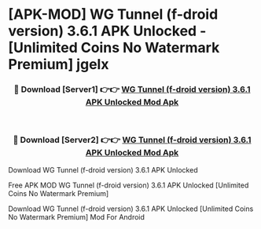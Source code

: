 # [APK-MOD] WG Tunnel (f-droid version) 3.6.1 APK Unlocked - [Unlimited Coins No Watermark Premium] jgelx



<div align="center">
<h3>🔴 Download [Server1] 👉👉 <a href="https://momento.my/?title=WG_Tunnel_(f-droid_version)_3.6.1_APK_Unlocked">WG Tunnel (f-droid version) 3.6.1 APK Unlocked Mod Apk</a></h3><br>

<h3>🔴 Download [Server2] 👉👉 <a href="https://momento.my/?title=WG_Tunnel_(f-droid_version)_3.6.1_APK_Unlocked">WG Tunnel (f-droid version) 3.6.1 APK Unlocked Mod Apk</a></h3>
</div>



Download WG Tunnel (f-droid version) 3.6.1 APK Unlocked 

Free APK MOD WG Tunnel (f-droid version) 3.6.1 APK Unlocked [Unlimited Coins No Watermark Premium]

Download WG Tunnel (f-droid version) 3.6.1 APK Unlocked [Unlimited Coins No Watermark Premium] Mod For Android
